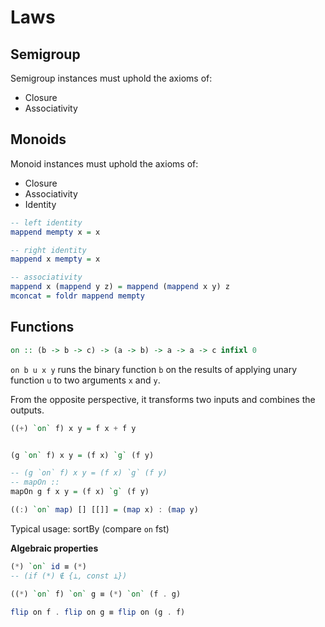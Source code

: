 # Laws


## Semigroup

Semigroup instances must uphold the axioms of:
- Closure
- Associativity


## Monoids

Monoid instances must uphold the axioms of:
- Closure
- Associativity
- Identity

```hs
-- left identity
mappend mempty x = x

-- right identity
mappend x mempty = x

-- associativity
mappend x (mappend y z) = mappend (mappend x y) z
mconcat = foldr mappend mempty
```

## Functions

```hs
on :: (b -> b -> c) -> (a -> b) -> a -> a -> c infixl 0
```

`on b u x y` runs the binary function `b` on the results of applying unary function `u` to two arguments `x` and `y`.

From the opposite perspective, it transforms two inputs and combines the outputs.

```hs
((+) `on` f) x y = f x + f y


(g `on` f) x y = (f x) `g` (f y)

-- (g `on` f) x y = (f x) `g` (f y)
-- mapOn :: 
mapOn g f x y = (f x) `g` (f y)

((:) `on` map) [] [[]] = (map x) : (map y)

```

Typical usage: sortBy (compare `on` fst)

**Algebraic properties**

```hs
(*) `on` id ≡ (*)
-- (if (*) ∉ {⊥, const ⊥})

((*) `on` f) `on` g ≡ (*) `on` (f . g)

flip on f . flip on g ≡ flip on (g . f)
```

